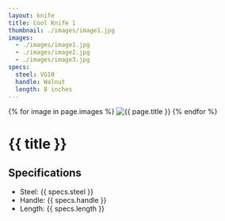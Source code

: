 ```yaml
---
layout: knife
title: Cool Knife 1
thumbnail: ./images/image1.jpg
images:
  - ./images/image1.jpg
  - ./images/image2.jpg
  - ./images/image3.jpg
specs:
  steel: VG10
  handle: Walnut
  length: 8 inches
---
```

<div class="knife-carousel">
  {% for image in page.images %}
  <img src="{{ image }}" alt="{{ page.title }}">
  {% endfor %}
</div>

<h1>{{ title }}</h1>

<div class="knife-specs">
  <h2>Specifications</h2>
  <ul>
    <li>Steel: {{ specs.steel }}</li>
    <li>Handle: {{ specs.handle }}</li>
    <li>Length: {{ specs.length }}</li>
  </ul>
</div>

<div class="knife-description">
  <!-- Add knife description here -->
</div>